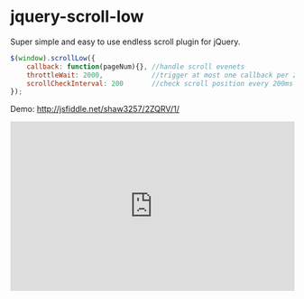 jquery-scroll-low
======================

Super simple and easy to use endless scroll plugin for jQuery.

```javascript
$(window).scrollLow({
    callback: function(pageNum){}, //handle scroll evenets
    throttleWait: 2000,            //trigger at most one callback per 2s
    scrollCheckInterval: 200       //check scroll position every 200ms
});
```

Demo:
http://jsfiddle.net/shaw3257/2ZQRV/1/


<iframe width="100%" height="300" src="http://jsfiddle.net/shaw3257/2ZQRV/embedded/" allowfullscreen="allowfullscreen" frameborder="0"></iframe>
